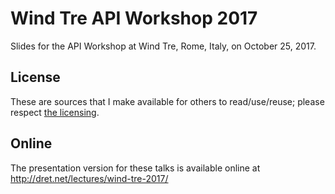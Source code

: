 # Wind Tre API Workshop 2017

Slides for the API Workshop at Wind Tre, Rome, Italy, on October 25, 2017.


## License

These are sources that I make available for others to read/use/reuse; please respect [the licensing](../LICENSE).


## Online

The presentation version for these talks is available online at http://dret.net/lectures/wind-tre-2017/
